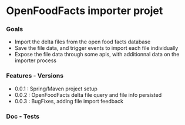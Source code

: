 # OpenFoodFacts importer projet

### Goals

- Import the delta files from the open food facts database
- Save the file data, and trigger events to import each file individually
- Expose the file data through some apis, with additionnal data on the importer process 

### Features - Versions

- 0.0.1 : Spring/Maven project setup
- 0.0.2 : OpenFoodFacts delta file query and file info persisted
- 0.0.3 : BugFixes, adding file import feedback

### Doc - Tests

